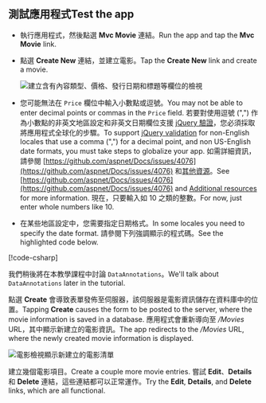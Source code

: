 
## <a name="test-the-app"></a><span data-ttu-id="b43b0-101">測試應用程式</span><span class="sxs-lookup"><span data-stu-id="b43b0-101">Test the app</span></span>

* <span data-ttu-id="b43b0-102">執行應用程式，然後點選 **Mvc Movie** 連結。</span><span class="sxs-lookup"><span data-stu-id="b43b0-102">Run the app and tap the **Mvc Movie** link.</span></span>
* <span data-ttu-id="b43b0-103">點選 **Create New** 連結，並建立電影。</span><span class="sxs-lookup"><span data-stu-id="b43b0-103">Tap the **Create New** link and create a movie.</span></span>

  ![建立含有內容類型、價格、發行日期和標題等欄位的檢視](~/tutorials/first-mvc-app/adding-model/_static/movies.png)

* <span data-ttu-id="b43b0-105">您可能無法在 `Price` 欄位中輸入小數點或逗號。</span><span class="sxs-lookup"><span data-stu-id="b43b0-105">You may not be able to enter decimal points or commas in the `Price` field.</span></span> <span data-ttu-id="b43b0-106">若要對使用逗號 (",") 作為小數點的非英文地區設定和非英文日期欄位支援 [jQuery 驗證](https://jqueryvalidation.org/)，您必須採取將應用程式全球化的步驟。</span><span class="sxs-lookup"><span data-stu-id="b43b0-106">To support [jQuery validation](https://jqueryvalidation.org/) for non-English locales that use a comma (",") for a decimal point, and non US-English date formats, you must take steps to globalize your app.</span></span> <span data-ttu-id="b43b0-107">如需詳細資訊，請參閱 [https://github.com/aspnet/Docs/issues/4076](https://github.com/aspnet/Docs/issues/4076) 和[其他資源](#additional-resources)。</span><span class="sxs-lookup"><span data-stu-id="b43b0-107">See [https://github.com/aspnet/Docs/issues/4076](https://github.com/aspnet/Docs/issues/4076) and [Additional resources](#additional-resources) for more information.</span></span> <span data-ttu-id="b43b0-108">現在，只要輸入如 10 之類的整數。</span><span class="sxs-lookup"><span data-stu-id="b43b0-108">For now, just enter whole numbers like 10.</span></span>

<a name="displayformatdatelocal"></a>

* <span data-ttu-id="b43b0-109">在某些地區設定中，您需要指定日期格式。</span><span class="sxs-lookup"><span data-stu-id="b43b0-109">In some locales you need to specify the date format.</span></span> <span data-ttu-id="b43b0-110">請參閱下列強調顯示的程式碼。</span><span class="sxs-lookup"><span data-stu-id="b43b0-110">See the highlighted code below.</span></span>

[!code-csharp[](~/tutorials/first-mvc-app/start-mvc/sample/MvcMovie/Models/MovieDateFormat.cs?name=snippet_1&highlight=2,10)]

<span data-ttu-id="b43b0-111">我們稍後將在本教學課程中討論 `DataAnnotations`。</span><span class="sxs-lookup"><span data-stu-id="b43b0-111">We'll talk about `DataAnnotations` later in the tutorial.</span></span>

<span data-ttu-id="b43b0-112">點選 **Create** 會導致表單發佈至伺服器，該伺服器是電影資訊儲存在資料庫中的位置。</span><span class="sxs-lookup"><span data-stu-id="b43b0-112">Tapping **Create** causes the form to be posted to the server, where the movie information is saved in a database.</span></span> <span data-ttu-id="b43b0-113">應用程式會重新導向至 */Movies* URL，其中顯示新建立的電影資訊。</span><span class="sxs-lookup"><span data-stu-id="b43b0-113">The app redirects to the */Movies* URL, where the newly created movie information is displayed.</span></span>

![電影檢視顯示新建立的電影清單](~/tutorials/first-mvc-app/adding-model/_static/h.png)

<span data-ttu-id="b43b0-115">建立幾個電影項目。</span><span class="sxs-lookup"><span data-stu-id="b43b0-115">Create a couple more movie entries.</span></span> <span data-ttu-id="b43b0-116">嘗試 **Edit**、**Details** 和 **Delete** 連結，這些連結都可以正常運作。</span><span class="sxs-lookup"><span data-stu-id="b43b0-116">Try the **Edit**, **Details**, and **Delete** links, which are all functional.</span></span>
